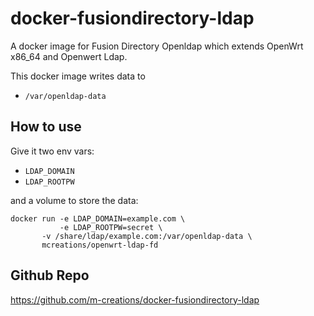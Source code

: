 docker-fusiondirectory-ldap
===========================

A docker image for Fusion Directory Openldap which extends OpenWrt x86_64 and Openwert Ldap.

This docker image writes data to

* `/var/openldap-data`

How to use
----------

Give it two env vars:

* `LDAP_DOMAIN`
* `LDAP_ROOTPW`

and a volume to store the data:

```
docker run -e LDAP_DOMAIN=example.com \
           -e LDAP_ROOTPW=secret \
	   -v /share/ldap/example.com:/var/openldap-data \
	   mcreations/openwrt-ldap-fd
```

Github Repo
-----------
https://github.com/m-creations/docker-fusiondirectory-ldap

